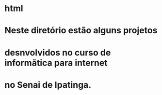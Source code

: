 # html
# Neste diretório estão alguns projetos
# desnvolvidos no curso de informãtica para internet
# no Senai de Ipatinga.
